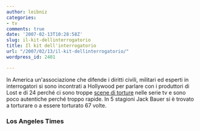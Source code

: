 ```yaml
---
author: leibniz
categories:
- tv
comments: true
date: '2007-02-13T10:28:58Z'
slug: il-kit-dellinterrogatorio
title: Il kit dell'interrogatorio
url: "/2007/02/13/il-kit-dellinterrogatorio/"
wordpress_id: 2401

---
```

In America un'associazione che difende i diritti civili, militari ed esperti in interrogatori si sono incontrati a Hollywood per parlare con i produttori di Lost e di 24 perché ci sono troppe [scene di torture](http://www.latimes.com/entertainment/news/la-et-torture13feb13,1,3602514.story?coll=la-headlines-entnews) nelle serie tv e sono poco autentiche perché troppo rapide. In 5 stagioni Jack Bauer si è trovato a torturare o a essere torturato 67 volte.


### Los Angeles Times
